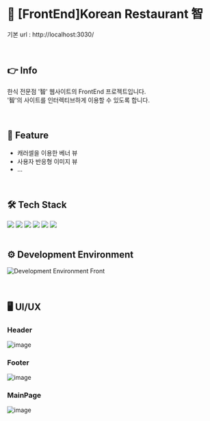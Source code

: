 #	:stew: [FrontEnd]Korean Restaurant 智
기본 url : http://localhost:3030/

<br>

## :point_right: Info
한식 전문점 '智' 웹사이트의 FrontEnd 프로젝트입니다. <br>
'智'의 사이트를 인터렉티브하게 이용할 수 있도록 합니다.

<br>

## :pushpin: Feature
- 캐러셀을 이용한 베너 뷰
- 사용자 반응형 이미지 뷰
- ...

<br>

## :hammer_and_wrench: Tech Stack
<div>
<img src="https://img.shields.io/badge/HTML5-E34F26?style=flat-square&logo=HTML5&logoColor=white" />
<img src="https://img.shields.io/badge/CSS3-1572B6?style=flat-square&logo=CSS3&logoColor=white" />
<img src="https://img.shields.io/badge/JavaScript-F7DF1E?style=flat-square&logo=JavaScript&logoColor=white" />
<img src="https://img.shields.io/badge/React-61DAFB?style=flat-square&logo=React&logoColor=skyblue" />
<img src="https://img.shields.io/badge/jQuery-0769AD?style=flat-square&logo=jQuery&logoColor=white" />
<img src="https://img.shields.io/badge/BootStrap-7952B3?style=flat-square&logo=BootStrap&logoColor=white" />
</div>

<br>

## :gear: Development Environment
![Development Environment Front](https://user-images.githubusercontent.com/82142527/179345375-3e4c5db7-8ca4-4bf3-a8df-51cc24be0c03.png)

<br>

## :desktop_computer: UI/UX
### Header
![image](https://user-images.githubusercontent.com/82142527/179344689-04e966fe-c38b-4042-a7d3-7923ddf788f1.png)
### Footer
![image](https://user-images.githubusercontent.com/82142527/179344696-42b5a572-8e30-4bba-ad39-b49c216c5f41.png)
### MainPage
![image](https://user-images.githubusercontent.com/82142527/179344851-c6672fbb-e831-43c1-b375-0a7140a7555d.png)


<br>

